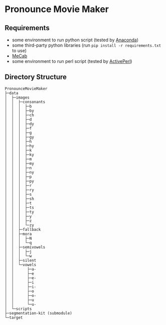 # Pronounce Movie Maker

## Requirements

- some environment to run python script (tested by [Anaconda](https://www.anaconda.com/products/individual))
- some third-party python libraries (run `pip install -r requirements.txt` to use)
- [MeCab](https://taku910.github.io/mecab/#download)
- some environment to run perl script (tested by [ActivePerl](https://www.activestate.com/products/perl/downloads/))

## Directory Structure

```
PronounceMovieMaker
├─data
│  ├─images
│  │  ├─consonants
│  │  │  ├─b
│  │  │  ├─by
│  │  │  ├─ch
│  │  │  ├─d
│  │  │  ├─dy
│  │  │  ├─f
│  │  │  ├─g
│  │  │  ├─gy
│  │  │  ├─h
│  │  │  ├─hy
│  │  │  ├─k
│  │  │  ├─ky
│  │  │  ├─m
│  │  │  ├─my
│  │  │  ├─n
│  │  │  ├─ny
│  │  │  ├─p
│  │  │  ├─py
│  │  │  ├─r
│  │  │  ├─ry
│  │  │  ├─s
│  │  │  ├─sh
│  │  │  ├─t
│  │  │  ├─ts
│  │  │  ├─ty
│  │  │  ├─y
│  │  │  ├─z
│  │  │  └─zy
│  │  ├─fallback
│  │  ├─mora
│  │  │  ├─N
│  │  │  └─q
│  │  ├─semivowels
│  │  │  ├─j
│  │  │  └─w
│  │  ├─silent
│  │  └─vowels
│  │      ├─a-
│  │      ├─e
│  │      ├─e-
│  │      ├─i
│  │      ├─i-
│  │      ├─o
│  │      ├─o-
│  │      ├─u
│  │      └─u-
│  └─scripts
├─segmentation-kit (submodule)
└─target
```

